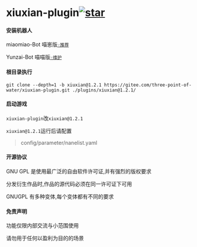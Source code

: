 # xiuxian-plugin<a  href='https://gitee.com/three-point-of-water/xiuxian-plugin/stargazers'><img src='https://gitee.com/three-point-of-water/xiuxian-plugin/badge/star.svg?theme=dark'  alt='star'></img></a>

#### 安装机器人

miaomiao-Bot 喵崽版[`☞推荐`](https://gitee.com/yoimiya-kokomi/Miao-Yunzai)

Yunzai-Bot 喵喵版[`☞维护`](https://gitee.com/yoimiya-kokomi/Yunzai-Bot)

#### 根目录执行

```
git clone --depth=1 -b xiuxian@1.2.1 https://gitee.com/three-point-of-water/xiuxian-plugin.git ./plugins/xiuxian@1.2.1/
```

#### 启动游戏

`xiuxian-plugin`改`xiuxian@1.2.1`

`xiuxian@1.2.1`运行后请配置

> config/parameter/nanelist.yaml

#### 开源协议

GNU GPL 是使用最广泛的自由软件许可证,并有强烈的版权要求

分发衍生作品时,作品的源代码必须在同一许可证下可用

GNUGPL 有多种变体,每个变体都有不同的要求

#### 免责声明

功能仅限内部交流与小范围使用

请勿用于任何以盈利为目的的场景
